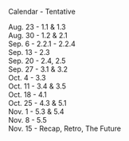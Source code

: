 Calendar - Tentative

Aug. 23 - 1.1 & 1.3   
Aug. 30 - 1.2 & 2.1   
Sep. 6 - 2.2.1 - 2.2.4   
Sep. 13 - 2.3  
Sep. 20 - 2.4, 2.5  
Sep. 27 - 3.1 & 3.2  
Oct. 4 - 3.3  
Oct. 11 - 3.4 & 3.5  
Oct. 18 - 4.1   
Oct. 25 - 4.3 & 5.1   
Nov. 1 - 5.3 & 5.4   
Nov. 8 - 5.5   
Nov. 15 - Recap, Retro, The Future 

